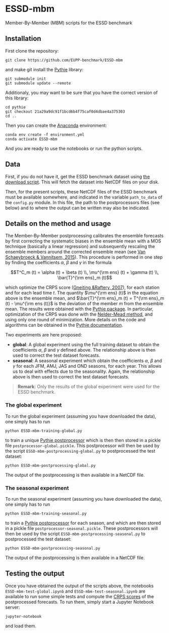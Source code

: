# ESSD-mbm

Member-By-Member (MBM) scripts for the ESSD benchmark

## Installation

First clone the repository:

    git clone https://github.com/EUPP-benchmark/ESSD-mbm

and make git install the [Pythie](https://github.com/Climdyn/pythie) library:

    git submodule init
    git submodule update --remote
    
Additionaly, you may want to be sure that you have the correct version of this library:

    cd pythie
    git checkout 21a29a9dc91f1bcd6b4f75caf0d4dbae4a375303
    cd ..

Then you can create the [Anaconda](https://www.anaconda.com/) environment:

    conda env create -f environment.yml
    conda activate ESSD-mbm

And you are ready to use the notebooks or run the python scripts.

## Data

First, if you do not have it, get the ESSD benchmark dataset using [the download script](https://github.com/EUPP-benchmark/ESSD-benchmark-datasets). This will fetch the dataset into NetCDF files on your disk.

Then, for the present scripts, these NetCDF files of the ESSD benchmark must be available somewhere, and indicated in the variable `path_to_data` of the `config.py` module. In this file, the path to the postprocessors files (see below) and to where the output can be written may also be indicated.

## Details on the method and usage

The Member-By-Member postprocessing calibrates the ensemble forecasts by first correcting the systematic biases in the ensemble mean with a MOS technique (basically a linear regression) and subsequently rescaling the ensemble members around the corrected ensemble mean (see [Van Schaeybroeck & Vannitsem, 2015](https://doi.org/10.1002/qj.2397)). This procedure is performed in one step by finding the coefficients $\alpha$, $\beta$ and $\gamma$ in the formula

$$T^C_m (t) = \alpha (t) + \beta (t) \\, \mu^{\rm ens} (t) + \gamma (t) \\, \bar{T}^{\rm ens}_m (t)$$

which optimize the CRPS score ([Gneiting &Raftery, 2007](https://doi.org/10.1198/016214506000001437)), for each station and for each lead time $t$. The quantity $\mu^{\rm ens} (t)$ in the equation above is the ensemble mean, and $\bar{T}^{\rm ens}_m (t) = T^{\rm ens}_m (t) - \mu^{\rm ens (t)}$ is the deviation of the member $m$ from the ensemble mean. The results were obtained with the [Pythie package](https://github.com/Climdyn/pythie). In particular, optimization of the CRPS was done with the [Nelder-Mead method](https://docs.scipy.org/doc/scipy/reference/optimize.minimize-neldermead.html?highlight=nelder), and using only one round of minimization. More details on the code and algorithms can be obtained in the [Pythie documentation](https://pythie.readthedocs.io).

Two experiments are here proposed:

* **global**: A global experiment using the full training dataset to obtain the coefficients $\alpha$, $\beta$ and $\gamma$ defined above. The relationship above is then used to correct the test dataset forecasts.
* **seasonal**: A seasonal experiment which obtain the coefficients $\alpha$, $\beta$ and $\gamma$ for each JFM, AMJ, JAS and OND seasons, for each year. This allows us to deal with effects due to the seasonality. Again, the relationship above is then used to correct the test dataset forecasts.

> **Remark:**
> Only the results of the global experiment were used for the ESSD benchmark.

### The global experiment

To run the global experiment (assuming you have downloaded the data), one simply has to run

    python ESSD-mbm-training-global.py
    
to train a unique [Pythie postprocessor](https://pythie.readthedocs.io/en/latest/files/postprocessors/MBM.html) which is then then stored in a pickle file `postprocessor-global.pickle`. This postprocessor will then be used by the script `ESSD-mbm-postprocessing-global.py` to postprocessed the test dataset:

    python ESSD-mbm-postprocessing-global.py
    
The output of the postprocessing is then available in a NetCDF file.

### The seasonal experiment

To run the seasonal experiment (assuming you have downloaded the data), one simply has to run

    python ESSD-mbm-training-seasonal.py
    
to train a [Pythie postprocessor](https://pythie.readthedocs.io/en/latest/files/postprocessors/MBM.html) for each season, and which are then stored in a pickle file `postprocessor-seasonal.pickle`. These postprocessors will then be used by the script `ESSD-mbm-postprocessing-seasonal.py` to postprocessed the test dataset:

    python ESSD-mbm-postprocessing-seasonal.py
    
The output of the postprocessing is then available in a NetCDF file.


## Testing the output

Once you have obtained the output of the scripts above, the notebooks `ESSD-mbm-test-global.ipynb` and `ESSD-mbm-test-seasonal.ipynb` are available to run some simple tests and compute the [CRPS scores](https://www.lokad.com/continuous-ranked-probability-score) of the postprocessed forecasts. To run them, simply start a Jupyter Notebook server:

    jupyter-notebook
    
and load them.
